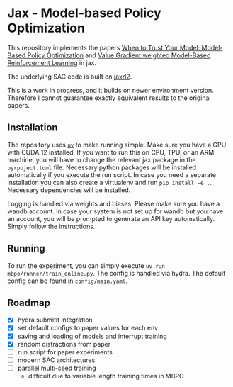 # Jax - Model-based Policy Optimization

This repository implements the papers [When to Trust Your Model: Model-Based Policy Optimization](https://github.com/jannerm/mbpo?tab=readme-ov-file) and [Value Gradient weighted Model-Based Reinforcement Learning](https://github.com/pairlab/vagram/tree/main) in jax.

The underlying SAC code is built on [jaxrl2](https://github.com/ikostrikov/jaxrl2).

This is a work in progress, and it builds on newer environment version. Therefore I cannot guarantee exactly equivalent results to the original papers.

## Installation

The repository uses [`uv`](https://github.com/astral-sh/uv) to make running simple. Make sure you have a GPU with CUDA 12 installed.
If you want to run this on CPU, TPU, or an ARM machine, you will have to change the relevant jax package in the `pyrpoject.toml` file.
Necessary python packages will be installed automatically if you execute the run script.
In case you need a separate installation you can also create a virtualenv and run `pip install -e .`.
Necessary dependencies will be installed.

Logging is handled via weights and biases.
Please make sure you have a wandb account.
In case your system is not set up for wandb but you have an account, you will be prompted to generate an API key automatically.
Simply follow the instructions.

## Running

To run the experiment, you can simply execute `uv run mbpo/runner/train_online.py`.
The config is handled via hydra.
The default config can be found in `config/main.yaml`.

## Roadmap

- [x] hydra submitit integration
- [x] set default configs to paper values for each env
- [x] saving and loading of models and interrupt training
- [x] random distractions from paper
- [ ] run script for paper experiments
- [ ] modern SAC architectures
- [ ] parallel multi-seed training
  - difficult due to variable length training times in MBPO
